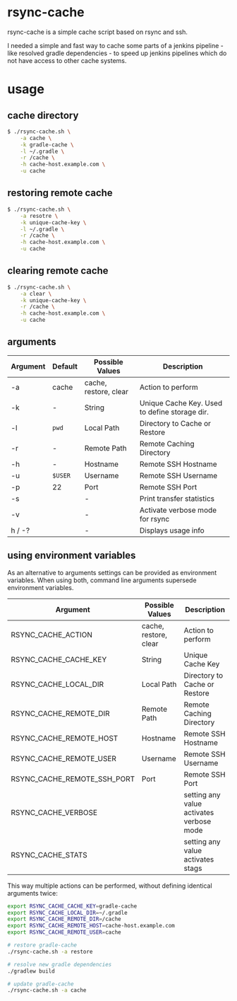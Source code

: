 # rsync-cache
rsync-cache is a simple cache script based on rsync and ssh.

I needed a simple and fast way to cache some parts of a jenkins pipeline - like resolved gradle dependencies - to speed up jenkins pipelines which do not have access to other cache systems.

# usage

## cache directory
```sh
$ ./rsync-cache.sh \
    -a cache \
    -k gradle-cache \
    -l ~/.gradle \
    -r /cache \
    -h cache-host.example.com \
    -u cache
```

## restoring remote cache
```sh
$ ./rsync-cache.sh \
    -a resotre \
    -k unique-cache-key \
    -l ~/.gradle \
    -r /cache \
    -h cache-host.example.com \
    -u cache
```

## clearing remote cache
```sh
$ ./rsync-cache.sh \
    -a clear \
    -k unique-cache-key \
    -r /cache \
    -h cache-host.example.com \
    -u cache
```

## arguments
| Argument | Default | Possible Values | Description |
| -------- | ------- | --------------- | ----------- |
| -a | cache | cache, restore, clear   | Action to perform |
| -k | - | String  | Unique Cache Key. Used to define storage dir. |
| -l | `pwd` | Local  Path | Directory to Cache or Restore |
| -r | - | Remote Path | Remote Caching Directory |
| -h | - | Hostname | Remote SSH Hostname |
| -u | `$USER` | Username | Remote SSH Username |
| -p | 22 | Port | Remote SSH Port |
| -s |  | - | Print transfer statistics |
| -v |  | - | Activate verbose mode for rsync |
| h / -? |  | - | Displays usage info |

## using environment variables
As an alternative to arguments settings can be provided as environment variables. When using both, command line arguments supersede environment variables.

| Argument  | Possible Values | Description |
| --------- | --------------- | ----------- |
| RSYNC_CACHE_ACTION | cache, restore, clear   | Action to perform |
| RSYNC_CACHE_CACHE_KEY | String | Unique Cache Key |
| RSYNC_CACHE_LOCAL_DIR | Local  Path | Directory to Cache or Restore |
| RSYNC_CACHE_REMOTE_DIR | Remote Path | Remote Caching Directory |
| RSYNC_CACHE_REMOTE_HOST | Hostname | Remote SSH Hostname |
| RSYNC_CACHE_REMOTE_USER | Username | Remote SSH Username |
| RSYNC_CACHE_REMOTE_SSH_PORT | Port | Remote SSH Port |
| RSYNC_CACHE_VERBOSE |  | setting any value activates verbose mode | Activate verbose mode for rsync |
| RSYNC_CACHE_STATS  |  | setting any value activates stags | Print transfer statistics |

This way multiple actions can be performed, without defining identical arguments twice:

```sh
export RSYNC_CACHE_CACHE_KEY=gradle-cache
export RSYNC_CACHE_LOCAL_DIR=~/.gradle
export RSYNC_CACHE_REMOTE_DIR=/cache 
export RSYNC_CACHE_REMOTE_HOST=cache-host.example.com 
export RSYNC_CACHE_REMOTE_USER=cache

# restore gradle-cache
./rsync-cache.sh -a restore

# resolve new gradle dependencies
./gradlew build

# update gradle-cache
./rsync-cache.sh -a cache
```